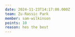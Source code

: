 ```yaml
---
date: 2024-11-23T14:17:00.000Z
team: Zu-Rassic Park
member: sam-wilkinson
points: 10
reason: hes the best
---
```

